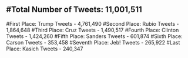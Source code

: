 #Total Number of Tweets: 11,001,511 
---
#First Place: Trump Tweets - 4,761,490
#Second Place: Rubio Tweets - 1,864,648
#Third Place: Cruz Tweets - 1,490,517
#Fourth Place: Clinton Tweets - 1,424,260
#Fifth Place: Sanders Tweets - 601,874
#Sixth Place: Carson Tweets - 353,458
#Seventh Place: Jeb! Tweets - 265,922
#Last Place: Kasich Tweets - 240,347
